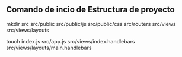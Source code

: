 ## Comando de incio de Estructura de proyecto 

mkdir src src/public src/public/js src/public/css src/routers src/views src/views/layouts

touch index.js src/app.js src/views/index.handlebars src/views/layouts/main.handlebars